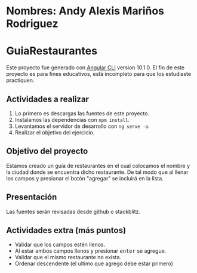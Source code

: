 # Nombres: Andy Alexis Mariños Rodriguez
# GuiaRestaurantes

Este proyecto fue generado con [Angular CLI](https://github.com/angular/angular-cli) version 10.1.0.
El fin de este proyecto es para fines educativos, está incompleto para que los estudiaste practiquen.

## Actividades a realizar

1. Lo primero es descargas las fuentes de este proyecto.
2. Instalamos las dependencias con `npm install`.
3. Levantamos el servidor de desarrollo con `ng serve -o`.
4. Realizar el objetivo del ejercicio.

## Objetivo del proyecto

Estamos creado un guía de restaurantes en el cual colocamos el nombre y la ciudad donde se encuentra dicho restaurante. De tal modo que al llenar los campos y presionar el botón "agregar" se incluirá en la lista.

## Presentación

Las fuentes serán revisadas desde github o stackblitz.

## Actividades extra (más puntos)

- Validar que los campos estén llenos.
- Al estar ambos campos llenos y presionar <kbd>enter</kbd> se agregue.
- Validar que el mismo restaurante no exista.
- Ordenar descendente (el ultimo que agrego debe estar primero)

